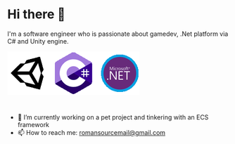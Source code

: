 # Hi there 👋
I'm a software engineer who is passionate about gamedev, .Net platform via C# and Unity engine.

<img src="icons.gif">

#
- 🔭 I’m currently working on a pet project and tinkering with an ECS framework
- 📫 How to reach me: romansourcemail@gmail.com
<!--
**romansource/romansource** is a ✨ _special_ ✨ repository because its `README.md` (this file) appears on your GitHub profile.

Here are some ideas to get you started:

- 🔭 I’m currently working on ...
- 🌱 I’m currently learning ...
- 👯 I’m looking to collaborate on ...
- 🤔 I’m looking for help with ...
- 💬 Ask me about ...
- 📫 How to reach me: ...
- 😄 Pronouns: ...
- ⚡ Fun fact: ...
-->
